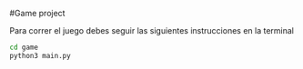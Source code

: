 #Game project

Para correr el juego debes seguir las siguientes instrucciones en la terminal


```sh
cd game
python3 main.py
```